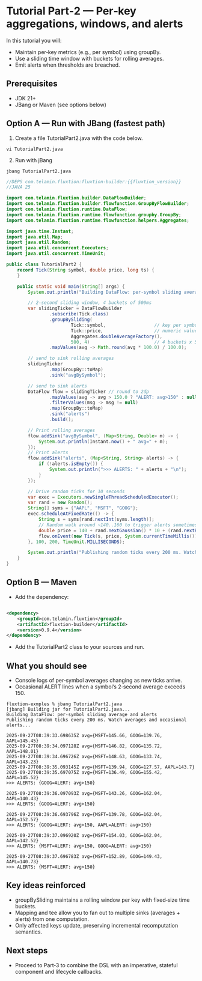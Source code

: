 # Tutorial Part‑2 — Per‑key aggregations, windows, and alerts

In this tutorial you will:

- Maintain per‑key metrics (e.g., per symbol) using groupBy.
- Use a sliding time window with buckets for rolling averages.
- Emit alerts when thresholds are breached.

## Prerequisites

- JDK 21+
- JBang or Maven (see options below)

## Option A — Run with JBang (fastest path)

1. Create a file TutorialPart2.java with the code below.

```console
vi TutorialPart2.java
```
2. Run with jBang

```console 
jbang TutorialPart2.java 
```

```java
//DEPS com.telamin.fluxtion:fluxtion-builder:{{fluxtion_version}}
//JAVA 25

import com.telamin.fluxtion.builder.DataFlowBuilder;
import com.telamin.fluxtion.builder.flowfunction.GroupByFlowBuilder;
import com.telamin.fluxtion.runtime.DataFlow;
import com.telamin.fluxtion.runtime.flowfunction.groupby.GroupBy;
import com.telamin.fluxtion.runtime.flowfunction.helpers.Aggregates;

import java.time.Instant;
import java.util.Map;
import java.util.Random;
import java.util.concurrent.Executors;
import java.util.concurrent.TimeUnit;

public class TutorialPart2 {
    record Tick(String symbol, double price, long ts) {
    }

    public static void main(String[] args) {
        System.out.println("Building DataFlow: per-symbol sliding average and alerts");

        // 2-second sliding window, 4 buckets of 500ms
        var slidingTicker = DataFlowBuilder
                .subscribe(Tick.class)
                .groupBySliding(
                        Tick::symbol,                  // key per symbol
                        Tick::price,                   // numeric value
                        Aggregates.doubleAverageFactory(),
                        500, 4)                        // 4 buckets x 500ms = 2s window
                .mapValues(avg -> Math.round(avg * 100.0) / 100.0);

        // send to sink rolling averages
        slidingTicker
                .map(GroupBy::toMap)
                .sink("avgBySymbol");

        // send to sink alerts
        DataFlow flow = slidingTicker // round to 2dp
                .mapValues(avg -> avg > 150.0 ? "ALERT: avg>150" : null)
                .filterValues(msg -> msg != null)
                .map(GroupBy::toMap)
                .sink("alerts")
                .build();

        // Print rolling averages
        flow.addSink("avgBySymbol", (Map<String, Double> m) -> {
            System.out.println(Instant.now() + " avg=" + m);
        });
        // Print alerts
        flow.addSink("alerts", (Map<String, String> alerts) -> {
            if (!alerts.isEmpty()) {
                System.out.println(">>> ALERTS: " + alerts + "\n");
            }
        });

        // Drive random ticks for 10 seconds
        var exec = Executors.newSingleThreadScheduledExecutor();
        var rand = new Random();
        String[] syms = {"AAPL", "MSFT", "GOOG"};
        exec.scheduleAtFixedRate(() -> {
            String s = syms[rand.nextInt(syms.length)];
            // Random walk around ~140..160 to trigger alerts sometimes
            double price = 140 + rand.nextGaussian() * 10 + (rand.nextBoolean() ? 10 : 0);
            flow.onEvent(new Tick(s, price, System.currentTimeMillis()));
        }, 100, 200, TimeUnit.MILLISECONDS);

        System.out.println("Publishing random ticks every 200 ms. Watch averages and occasional alerts...\n");
    }
}
```

## Option B — Maven

- Add the dependency:

```xml

<dependency>
    <groupId>com.telamin.fluxtion</groupId>
    <artifactId>fluxtion-builder</artifactId>
    <version>0.9.4</version>
</dependency>
```

- Add the TutorialPart2 class to your sources and run.

## What you should see

- Console logs of per‑symbol averages changing as new ticks arrive.
- Occasional ALERT lines when a symbol’s 2‑second average exceeds 150.

```console
fluxtion-exmples % jbang TutorialPart2.java 
[jbang] Building jar for TutorialPart2.java...
Building DataFlow: per-symbol sliding average and alerts
Publishing random ticks every 200 ms. Watch averages and occasional alerts...

2025-09-27T08:39:33.698635Z avg={MSFT=145.66, GOOG=139.76, AAPL=145.45}
2025-09-27T08:39:34.097128Z avg={MSFT=146.82, GOOG=135.72, AAPL=148.01}
2025-09-27T08:39:34.696726Z avg={MSFT=148.63, GOOG=133.74, AAPL=143.23}
2025-09-27T08:39:35.093145Z avg={MSFT=139.94, GOOG=127.57, AAPL=143.7}
2025-09-27T08:39:35.697075Z avg={MSFT=136.49, GOOG=155.42, AAPL=145.52}
>>> ALERTS: {GOOG=ALERT: avg>150}

2025-09-27T08:39:36.097093Z avg={MSFT=143.26, GOOG=162.04, AAPL=140.43}
>>> ALERTS: {GOOG=ALERT: avg>150}

2025-09-27T08:39:36.693796Z avg={MSFT=139.78, GOOG=162.04, AAPL=152.57}
>>> ALERTS: {GOOG=ALERT: avg>150, AAPL=ALERT: avg>150}

2025-09-27T08:39:37.096920Z avg={MSFT=154.03, GOOG=162.04, AAPL=142.52}
>>> ALERTS: {MSFT=ALERT: avg>150, GOOG=ALERT: avg>150}

2025-09-27T08:39:37.696783Z avg={MSFT=152.89, GOOG=149.43, AAPL=140.73}
>>> ALERTS: {MSFT=ALERT: avg>150}
```

## Key ideas reinforced

- groupBySliding maintains a rolling window per key with fixed‑size time buckets.
- Mapping and tee allow you to fan out to multiple sinks (averages + alerts) from one computation.
- Only affected keys update, preserving incremental recomputation semantics.

## Next steps

- Proceed to Part‑3 to combine the DSL with an imperative, stateful component and lifecycle callbacks.
